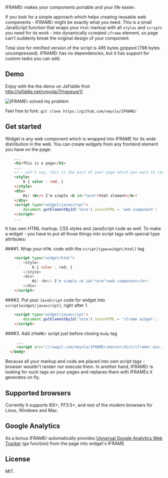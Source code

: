 IFRAMEr makes your components portable and your life easier.

If you look for a simple approach which helps creating reusable web components - IFRAMEr might be exactly what you need. This is a small JavaScript function that wraps your `html` markup with all `styles` and `scripts` you need for its work - into dynamically ccreated `iframe` element, so page can't suddenly break the original design of your component.

Total size for minified version of the script is 495 bytes gzipped (798 bytes uncompressed).
IFRAMEr has no dependencies, but it has support for custom tasks you can add. 

## Demo

Enjoy with the the demo on JsFiddle first: http://jsfiddle.net/vmysla/7rhgoeuq/1/

![IFRAMEr solved my problem](http://content.screencast.com/users/vmysla/folders/Default/media/f71f289a-fce4-444b-856a-86b8f3c7cce4/iframer.png)

Feel free to fork: `git clone https://github.com/vmysla/IFRAMEr`

## Get started 

Widget is any web component which is wrapped into IFRAME for its wide distribution in the web. 
You can create widgets from any frontend element you have on the page:

``` html
    ...
	<h1>This is a page</h1>
	...
	<!-- Let's say, this is the part of your page which you want to reuse on different sites: --> 
	<style> 
		b { color : red; } 
	</style>
	<div>
    	Hi! <br/> I'm simple <b id="term">html element</b>!
    </div>
    <script type="widget/javascript">
	    document.getElementById('term').innerHTML = 'web component';
	</script>
	...
```
It has own HTML markup, CSS styles and JavaScript code as well.
To make a widget - you have to put all those things into script tags with special type attributes: 

####1. Wrap your `HTML` code with the `script[type=widget/html]` tag
``` html
	<script type="widget/html">
		<style> 
			b { color : red; } 
		</style>
		<div>
	    	Hi! <br/> I'm simple <b id="term">web component</b>!
	    </div>
	</script>
```
####2. Put your `JavaScript` code for widget into `script[widget/javascript]`, right after 1.
``` html
	<script type="widget/javascript">
	    document.getElementById('term').innerHTML = 'iframe widget';
	</script>
```
####3. Add `IFRAMEr` script just before closing `body` tag
``` html
     ...
     <script src="//rawgit.com/vmysla/IFRAMEr/master/dist/iframer.min.js"></script>
  </body>
```

Because all your markup and code are placed into own script tags - browser wouldn't render nor execute them.
In another hand, IFRAMEr is looking for such tags on your pages and replaces them with IFRAMEs it generates on fly. 

## Supported browsers

Currently it supports IE6+, FF3.5+, and rest of the modern browsers for Linux, Windows and Mac. 

## Google Analytics
As a bonus IFRAMEr automatically provides [Universal Google Analytics Web Tracker](https://developers.google.com/analytics/devguides/collection/analyticsjs/) (ga function) from the page into widget's IFRAME.

## License
MIT.
